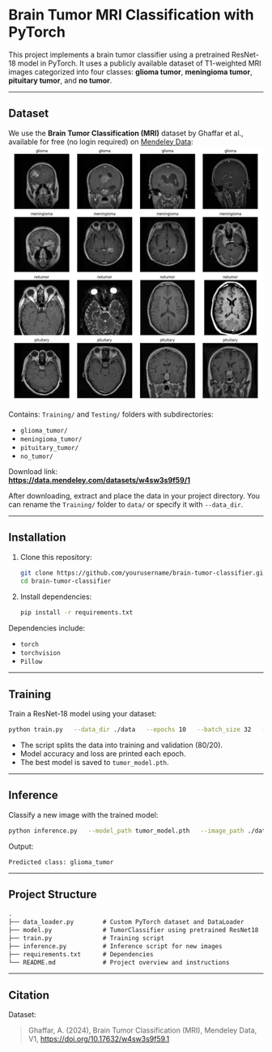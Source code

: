 # Brain Tumor MRI Classification with PyTorch

This project implements a brain tumor classifier using a pretrained ResNet-18 model in PyTorch. It uses a publicly available dataset of T1-weighted MRI images categorized into four classes: **glioma tumor**, **meningioma tumor**, **pituitary tumor**, and **no tumor**.

---

## Dataset

We use the **Brain Tumor Classification (MRI)** dataset by Ghaffar et al., available for free (no login required) on [Mendeley Data](https://data.mendeley.com/datasets/w4sw3s9f59/1):
![Sample Brain Tumor MRI](Figure_1.png)

 Contains: `Training/` and `Testing/` folders with subdirectories:
  - `glioma_tumor/`
  - `meningioma_tumor/`
  - `pituitary_tumor/`
  - `no_tumor/`

Download link:  
**https://data.mendeley.com/datasets/w4sw3s9f59/1**

After downloading, extract and place the data in your project directory. You can rename the `Training/` folder to `data/` or specify it with `--data_dir`.

---

## Installation

1. Clone this repository:
   ```bash
   git clone https://github.com/yourusername/brain-tumor-classifier.git
   cd brain-tumor-classifier
   ```

2. Install dependencies:
   ```bash
   pip install -r requirements.txt
   ```

Dependencies include:
- `torch`
- `torchvision`
- `Pillow`

---

## Training

Train a ResNet-18 model using your dataset:

```bash
python train.py   --data_dir ./data   --epochs 10   --batch_size 32   --learning_rate 0.001   --output_model tumor_model.pth
```

- The script splits the data into training and validation (80/20).
- Model accuracy and loss are printed each epoch.
- The best model is saved to `tumor_model.pth`.

---

## Inference

Classify a new image with the trained model:

```bash
python inference.py   --model_path tumor_model.pth   --image_path ./data/glioma_tumor/example1.jpg
```

Output:
```
Predicted class: glioma_tumor
```

---

## Project Structure

```
.
├── data_loader.py        # Custom PyTorch dataset and DataLoader
├── model.py              # TumorClassifier using pretrained ResNet18
├── train.py              # Training script
├── inference.py          # Inference script for new images
├── requirements.txt      # Dependencies
└── README.md             # Project overview and instructions
```

---

## Citation

Dataset:

> Ghaffar, A. (2024), Brain Tumor Classification (MRI), Mendeley Data, V1, https://doi.org/10.17632/w4sw3s9f59.1

